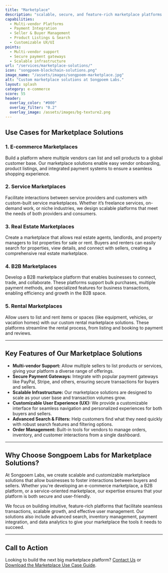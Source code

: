```yaml
---
title: "Marketplace"
description: "scalable, secure, and feature-rich marketplace platforms designed to meet the needs of modern buyers and sellers."
capabilities:
  - Multi-vendor Platforms
  - Payment Integration
  - Seller & Buyer Management
  - Product Listings & Search
  - Customizable UX/UI
points:
  - Multi-vendor support
  - Secure payment gateways
  - Scalable infrastructure
url: "/services/marketplace-solutions/"
icon: "songpoem-blockchain-solutions.png"
image_name: "/assets/images/songpoem-marketplace.jpg"
alt: "Custom marketplace solutions at Songpoem Labs."
layout: splash
category: e-commerce
score: 55
header:
  overlay_color: "#000"
  overlay_filter: "0.2"
  overlay_image: /assets/images/bg-texture2.png
---
```


## Use Cases for Marketplace Solutions

### 1. E-commerce Marketplaces
Build a platform where multiple vendors can list and sell products to a global customer base. Our marketplace solutions enable easy vendor onboarding, product listings, and integrated payment systems to ensure a seamless shopping experience.

### 2. Service Marketplaces
Facilitate interactions between service providers and customers with custom-built service marketplaces. Whether it’s freelance services, on-demand work, or niche industries, we design scalable platforms that meet the needs of both providers and consumers.

### 3. Real Estate Marketplaces
Create a marketplace that allows real estate agents, landlords, and property managers to list properties for sale or rent. Buyers and renters can easily search for properties, view details, and connect with sellers, creating a comprehensive real estate marketplace.

### 4. B2B Marketplaces
Develop a B2B marketplace platform that enables businesses to connect, trade, and collaborate. These platforms support bulk purchases, multiple payment methods, and specialized features for business transactions, enabling efficiency and growth in the B2B space.

### 5. Rental Marketplaces
Allow users to list and rent items or spaces (like equipment, vehicles, or vacation homes) with our custom rental marketplace solutions. These platforms streamline the rental process, from listing and booking to payment and reviews.

---

## Key Features of Our Marketplace Solutions

- **Multi-vendor Support:** Allow multiple sellers to list products or services, giving your platform a diverse range of offerings.
- **Secure Payment Gateways:** Integrate with popular payment gateways like PayPal, Stripe, and others, ensuring secure transactions for buyers and sellers.
- **Scalable Infrastructure:** Our marketplace solutions are designed to scale as your user base and transaction volumes grow.
- **Customizable User Experience (UX):** We provide a customizable interface for seamless navigation and personalized experiences for both buyers and sellers.
- **Advanced Search & Filters:** Help customers find what they need quickly with robust search features and filtering options.
- **Order Management:** Built-in tools for vendors to manage orders, inventory, and customer interactions from a single dashboard.

---

## Why Choose Songpoem Labs for Marketplace Solutions?

At Songpoem Labs, we create scalable and customizable marketplace solutions that allow businesses to foster interactions between buyers and sellers. Whether you're developing an e-commerce marketplace, a B2B platform, or a service-oriented marketplace, our expertise ensures that your platform is both secure and user-friendly.

We focus on building intuitive, feature-rich platforms that facilitate seamless transactions, scalable growth, and effective user management. Our solutions also include advanced search, inventory management, payment integration, and data analytics to give your marketplace the tools it needs to succeed.

---

## Call to Action

Looking to build the next big marketplace platform? [Contact Us](/contact) or [Download the Marketplace Use Case Guide](/marketplace-use-case-guide).
